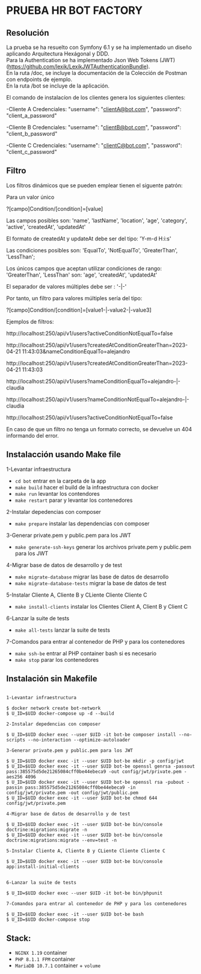 # PRUEBA HR BOT FACTORY

## Resolución

La prueba se ha resuelto con Symfony 6.1 y se ha implementado un diseño aplicando Arquitectura Hexágonal y DDD.\
Para la Authentication se ha implementado Json Web Tokens (JWT) (https://github.com/lexik/LexikJWTAuthenticationBundle).\
En la ruta /doc, se incluye la documentación de la Colección de Postman con endpoints de ejemplo.\
En la ruta  /bot se incluye de la aplicación.

El comando de instalacíon de los clientes genera los siguientes clientes:

-Cliente A
    Credenciales:
        "username": "clientA@bot.com",
        "password": "client_a_password"

-Cliente B
    Credenciales:
        "username": "clientB@bot.com",
        "password": "client_b_password"

-Cliente C
    Credenciales:
        "username": "clientC@bot.com",
        "password": "client_c_password"

## Filtro

Los filtros dinámicos que se pueden emplear tienen el siguente patrón:

Para un valor único

?[campo]Condition/[condition]=[value]


Las campos posibles son: 'name', 'lastName', 'location', 'age', 'category', 'active', 'createdAt', 'updatedAt'

El formato de createdAt y updateAt debe ser del tipo: 'Y-m-d H:i:s'

Las condiciones posibles son: 'EqualTo', 'NotEqualTo', 'GreaterThan', 'LessThan';

Los únicos campos que aceptan utilizar condiciones de rango: 'GreaterThan', 'LessThan' son: 'age', 'createdAt', 'updatedAt'

El separador de valores múltiples debe ser : '-|-'

Por tanto, un filtro para valores múltiples sería del tipo:

?[campo]Condition/[condition]=[value1-|-value2-|-value3]

Ejemplos de filtros:

http://localhost:250/api/v1/users?activeConditionNotEqualTo=false

http://localhost:250/api/v1/users?createdAtConditionGreaterThan=2023-04-21 11:43:03&nameConditionEqualTo=alejandro

http://localhost:250/api/v1/users?createdAtConditionGreaterThan=2023-04-21 11:43:03

http://localhost:250/api/v1/users?nameConditionEqualTo=alejandro-|-claudia

http://localhost:250/api/v1/users?nameConditionNotEqualTo=alejandro-|-claudia

http://localhost:250/api/v1/users?activeConditionNotEqualTo=false

En caso de que un filtro no tenga un formato correcto, se devuelve un 404 informando del error.



## Instalacción usando Make file
1-Levantar infraestructura

- `cd bot` entrar en la carpeta de la app
- `make build` hacer el build de la infraestructura con docker
- `make run` levantar los contendores
- `make restart` parar y levantar los contenedores

2-Instalar depedencias con composer

- `make prepare` instalar las dependencias con composer 

3-Generar private.pem y public.pem para los JWT

- `make generate-ssh-keys` generar los archivos private.pem y public.pem para los JWT

4-Migrar base de datos de desarrollo y de test

- `make migrate-database` migrar las base de datos de desarrollo
- `make migrate-database-tests` migrar la base de datos de test

5-Instalar Cliente A, Cliente B y CLiente Cliente Cliente C

- `make install-clients` instalar los Clientes Client A, Client B y Client C

6-Lanzar la suite de tests

- `make all-tests` lanzar la suite de tests

7-Comandos para entrar al contenedor de PHP y para los contenedores

- `make ssh-be` entrar al PHP container bash si es necesario
- `make stop` parar los contenedores


## Instalación sin Makefile
````shell

1-Levantar infraestructura

$ docker network create bot-network
$ U_ID=$UID docker-compose up -d --build

2-Instalar depedencias con composer

$ U_ID=$UID docker exec --user $UID -it bot-be composer install --no-scripts --no-interaction --optimize-autoloader 

3-Generar private.pem y public.pem para los JWT

$ U_ID=$UID docker exec -it --user $UID bot-be mkdir -p config/jwt
$ U_ID=$UID docker exec -it --user $UID bot-be openssl genrsa -passout pass:385575d5de21265084cff0be44ebeca9 -out config/jwt/private.pem -aes256 4096
$ U_ID=$UID docker exec -it --user $UID bot-be openssl rsa -pubout -passin pass:385575d5de21265084cff0be44ebeca9 -in config/jwt/private.pem -out config/jwt/public.pem
$ U_ID=$UID docker exec -it --user $UID bot-be chmod 644 config/jwt/private.pem

4-Migrar base de datos de desarrollo y de test

$ U_ID=$UID docker exec -it --user $UID bot-be bin/console doctrine:migrations:migrate -n
$ U_ID=$UID docker exec -it --user $UID bot-be bin/console doctrine:migrations:migrate --env=test -n

5-Instalar Cliente A, Cliente B y CLiente Cliente Cliente C

$ U_ID=$UID docker exec -it --user $UID bot-be bin/console app:install-initial-clients


6-Lanzar la suite de tests

$ U_ID=$UID docker exec --user $UID -it bot-be bin/phpunit

7-Comandos para entrar al contenedor de PHP y para los contenedores

$ U_ID=$UID docker exec -it --user $UID bot-be bash
$ U_ID=$UID docker-compose stop
````

## Stack:
- `NGINX 1.19` container
- `PHP 8.1.1 FPM` container
- `MariaDB 10.7.1` container + `volume`